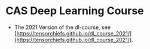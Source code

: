 # CAS Deep Learning Course

* The 2021 Version of the dl-course, see [https://tensorchiefs.github.io/dl_course_2021/](https://tensorchiefs.github.io/dl_course_2021/).

